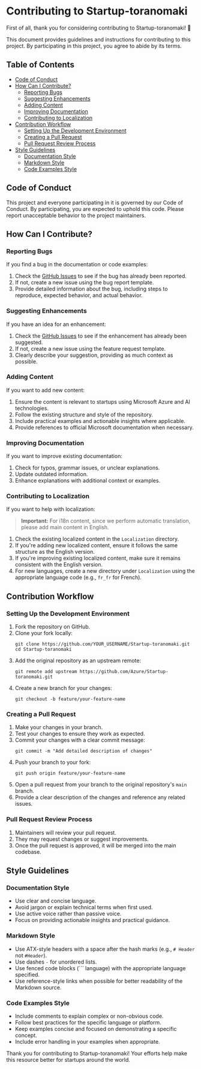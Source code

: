 # Contributing to Startup-toranomaki

First of all, thank you for considering contributing to Startup-toranomaki! 🙌

This document provides guidelines and instructions for contributing to this project. By participating in this project, you agree to abide by its terms.

## Table of Contents

- [Code of Conduct](#code-of-conduct)
- [How Can I Contribute?](#how-can-i-contribute)
  - [Reporting Bugs](#reporting-bugs)
  - [Suggesting Enhancements](#suggesting-enhancements)
  - [Adding Content](#adding-content)
  - [Improving Documentation](#improving-documentation)
  - [Contributing to Localization](#contributing-to-localization)
- [Contribution Workflow](#contribution-workflow)
  - [Setting Up the Development Environment](#setting-up-the-development-environment)
  - [Creating a Pull Request](#creating-a-pull-request)
  - [Pull Request Review Process](#pull-request-review-process)
- [Style Guidelines](#style-guidelines)
  - [Documentation Style](#documentation-style)
  - [Markdown Style](#markdown-style)
  - [Code Examples Style](#code-examples-style)

## Code of Conduct

This project and everyone participating in it is governed by our Code of Conduct. By participating, you are expected to uphold this code. Please report unacceptable behavior to the project maintainers.

## How Can I Contribute?

### Reporting Bugs

If you find a bug in the documentation or code examples:

1. Check the [GitHub Issues](https://github.com/Azure/Startup-toranomaki/issues) to see if the bug has already been reported.
2. If not, create a new issue using the bug report template.
3. Provide detailed information about the bug, including steps to reproduce, expected behavior, and actual behavior.

### Suggesting Enhancements

If you have an idea for an enhancement:

1. Check the [GitHub Issues](https://github.com/Azure/Startup-toranomaki/issues) to see if the enhancement has already been suggested.
2. If not, create a new issue using the feature request template.
3. Clearly describe your suggestion, providing as much context as possible.

### Adding Content

If you want to add new content:

1. Ensure the content is relevant to startups using Microsoft Azure and AI technologies.
2. Follow the existing structure and style of the repository.
3. Include practical examples and actionable insights where applicable.
4. Provide references to official Microsoft documentation when necessary.

### Improving Documentation

If you want to improve existing documentation:

1. Check for typos, grammar issues, or unclear explanations.
2. Update outdated information.
3. Enhance explanations with additional context or examples.

### Contributing to Localization

If you want to help with localization:

> **Important:** For i18n content, since we perform automatic translation, please add main content in English.

1. Check the existing localized content in the `Localization` directory.
2. If you're adding new localized content, ensure it follows the same structure as the English version.
3. If you're improving existing localized content, make sure it remains consistent with the English version.
4. For new languages, create a new directory under `Localization` using the appropriate language code (e.g., `fr_fr` for French).

## Contribution Workflow

### Setting Up the Development Environment

1. Fork the repository on GitHub.
2. Clone your fork locally:
   ```
   git clone https://github.com/YOUR_USERNAME/Startup-toranomaki.git
   cd Startup-toranomaki
   ```
3. Add the original repository as an upstream remote:
   ```
   git remote add upstream https://github.com/Azure/Startup-toranomaki.git
   ```
4. Create a new branch for your changes:
   ```
   git checkout -b feature/your-feature-name
   ```

### Creating a Pull Request

1. Make your changes in your branch.
2. Test your changes to ensure they work as expected.
3. Commit your changes with a clear commit message:
   ```
   git commit -m "Add detailed description of changes"
   ```
4. Push your branch to your fork:
   ```
   git push origin feature/your-feature-name
   ```
5. Open a pull request from your branch to the original repository's `main` branch.
6. Provide a clear description of the changes and reference any related issues.

### Pull Request Review Process

1. Maintainers will review your pull request.
2. They may request changes or suggest improvements.
3. Once the pull request is approved, it will be merged into the main codebase.

## Style Guidelines

### Documentation Style

- Use clear and concise language.
- Avoid jargon or explain technical terms when first used.
- Use active voice rather than passive voice.
- Focus on providing actionable insights and practical guidance.

### Markdown Style

- Use ATX-style headers with a space after the hash marks (e.g., `# Header` not `#Header`).
- Use dashes `-` for unordered lists.
- Use fenced code blocks (``` language) with the appropriate language specified.
- Use reference-style links when possible for better readability of the Markdown source.

### Code Examples Style

- Include comments to explain complex or non-obvious code.
- Follow best practices for the specific language or platform.
- Keep examples concise and focused on demonstrating a specific concept.
- Include error handling in your examples when appropriate.

Thank you for contributing to Startup-toranomaki! Your efforts help make this resource better for startups around the world.